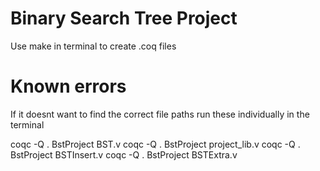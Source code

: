 # Binary Search Tree Project
Use make in terminal to create .coq files

# Known errors
If it doesnt want to find the correct file paths run these individually in the terminal

coqc -Q . BstProject BST.v
coqc -Q . BstProject project_lib.v
coqc -Q . BstProject BSTInsert.v
coqc -Q . BstProject BSTExtra.v
